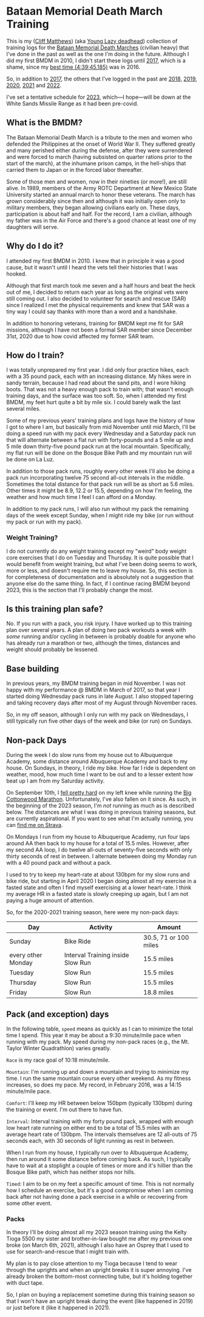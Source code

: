 # Bataan Memorial Death March Training

This is my ([Cliff
Matthews](https://www.strava.com/athletes/58696205)) (aka [Young Lazy
deadhead](https://ctm.github.io/docs/yld/welcome.html)) collection of
training logs for the [Bataan Memorial Death
Marches](http://bataanmarch.com) (civilian heavy) that I've done in the
past as well as the one I'm doing in the future.  Although I did my
first BMDM in 2010, I didn't start these logs until [2017](2017.md),
which is a shame, since my [best time
(4:39:45.185)](https://bataanmemorialdeathmarch.itsyourrace.com/Results/6574/2016/35464/1524)
was in 2016.

So, in addition to [2017](2017.md), the others that I've logged in the
past are [2018](2018.md), [2019](2019.md), [2020](2020.md),
[2021](2021.md) and [2022](2022.md).

I've set a tentative schedule for [2023](2023.md), which&mdash;I
hope&mdash;will be down at the White Sands Missile Range as it had
been pre-covid.

## What is the BMDM?

The Bataan Memorial Death March is a tribute to the men and women who
defended the Philippines at the onset of World War II.  They suffered
greatly and many perished either during the defense, after they were
surrendered and were forced to march (having subsisted on quarter
rations prior to the start of the march), at the inhumane prison
camps, in the hell-ships that carried them to Japan or in the forced
labor thereafter.

Some of those men and women, now in their nineties (or more!), are
still alive.  In 1989, members of the Army ROTC Department at New
Mexico State University started an annual march to honor these
veterans.  The march has grown considerably since then and although it
was initially open only to military members, they began allowing
civilians early on.  These days, participation is about half and half.
For the record, I am a civilian, although my father was in the Air
Force and there's a good chance at least one of my daughters will
serve.

## Why do I do it?

I attended my first BMDM in 2010.  I knew that in principle it was a
good cause, but it wasn't until I heard the vets tell their histories
that I was hooked.

Although that first march took me seven and a half hours and beat the
heck out of me, I decided to return each year as long as the original
vets were still coming out.  I also decided to volunteer for search
and rescue (SAR) since I realized I met the physical requirements and
knew that SAR was a tiny way I could say thanks with more than a word
and a handshake.

In addition to honoring veterans, training for BMDM kept me fit for
SAR missions, although I have not been a formal SAR member since
December 31st, 2020 due to how covid affected my former SAR team.

## How do I train?

I was totally unprepared my first year.  I did only four practice
hikes, each with a 35 pound pack, each with an increasing distance.
My hikes were in sandy terrain, because I had read about the sand
pits, and I wore hiking boots.  That was not a heavy enough pack to
train with; that wasn't enough training days, and the surface was too
soft.  So, when I attended my first BMDM, my feet hurt quite a bit by
mile six.  I could barely walk the last several miles.

Some of my previous years' training plans and logs have the history of
how I got to where I am, but basically from mid November until mid
March, I'll be doing a speed run with my pack every Wednesday and a
Saturday pack run that will alternate between a flat run with
forty-pounds and a 5 mile up and 5 mile down thirty-five pound pack
run at the local mountain. Specifically, my flat run will be done on
the Bosque Bike Path and my mountain run will be done on La Luz.

In addition to those pack runs, roughly every other week I'll also be
doing a pack run incorporating twelve 75 second all-out
intervals in the middle.  Sometimes the total distance for that pack
run will be as short as 5.6 miles. Other times it might be 8.9,
12.2 or 15.5, depending on how I'm feeling, the weather and how much
time I feel I can afford on a Monday.

In addition to my pack runs, I will also run without my pack the
remaining days of the week except Sunday, when I might ride my bike
(or run without my pack or run with my pack).

### Weight Training?

I do not currently do any weight training except my "weird" body
weight core exercises that I do on Tuesday and Thursday.  It is quite
possible that I would benefit from weight training, but what I've been
doing seems to work, more or less, and doesn't require me to leave my
house.  So, this section is for completeness of documentation and is
absolutely not a suggestion that anyone else do the same thing.  In
fact, if I continue racing BMDM beyond 2023, this is the section that
I'll probably change the most.


## Is this training plan safe?

No.  If you run with a pack, you risk injury.  I have worked up to
this training plan over several years.  A plan of doing _two_ pack
workouts a week with _some_ running and/or cycling in between is
probably doable for anyone who has already run a marathon or two,
although the times, distances and weight should probably be lessened.

## Base building

In previous years, my BMDM training began in mid November.  I was not
happy with my performance @ BMDM in March of 2017, so that year I
started doing Wednesday pack runs in late August.  I also stopped
tapering and taking recovery days after most of my August through
November races.

So, in my off season, although I only run with my pack on Wednesdays,
I still typically run five other days of the week and bike (or run) on
Sundays.

## Non-pack Days

During the week I do slow runs from my house out to Albuquerque
Academy, some distance around Albuquerque Academy and back to my
house.  On Sundays, in theory, I ride my bike.  How far I ride is
dependent on weather, mood, how much time I want to be out and to a
lesser extent how beat up I am from my Saturday activity.

On September 10th, I [fell pretty
hard](https://ctm.github.io/docs/yld/running/past/big_cottonwood_marathon_2022.html#bam)
on my left knee while running the [Big Cottonwood
Marathon](https://www.runrevel.com/bcm/video/view/16381).
Unfortunately, I've also fallen on it since.  As such, in the
beginning of the 2023 season, I'm _not_ running as much as is
described below.  The distances are what I was doing in previous
training seasons, but are currently aspirational.  If you want to see
what I'm actually running, you can [find me on
Strava](https://www.strava.com/athletes/58696205).

On Mondays I run from my house to Albuquerque Academy, run four laps
around AA then back to my house for a total of 15.5 miles. However,
after my second AA loop, I do twelve all-outs of seventy-five seconds
with only thirty seconds of rest in between.  I alternate between
doing my Monday run with a 40 pound pack and without a pack.

I used to try to keep my heart-rate at about 130bpm for my slow runs
and bike ride, but starting in April 2020 I began doing almost all my
exercise in a fasted state and often I find myself exercising at a
lower heart-rate.  I think my average HR in a fasted state is slowly
creeping up again, but I am not paying a huge amount of attention.

So, for the 2020-2021 training season, here were my non-pack days:

|Day|Activity|Amount|
|---|--------|------|
|Sunday|Bike Ride|30.5, 71 or 100 miles|
|every other Monday|Interval Training inside Slow Run|15.5 miles|
|Tuesday|Slow Run|15.5 miles|
|Thursday|Slow Run|15.5 miles|
|Friday|Slow Run|18.8 miles|

## Pack (and exception) days

In the following table, `speed` means as quickly as I can to minimize
the total time I spend. This year it may be about a 9:30 minute/mile
pace when running with my pack.  My speed during my non-pack races
(e.g., the Mt. Taylor Winter Quadrathlon) varies greatly.

`Race` is my race goal of 10:18 minute/mile.

`Mountain`: I'm running up and down a mountain and trying to minimize
my time.  I run the same mountain course every other weekend.  As my
fitness increases, so does my pace.  My record, in February 2016, was
a 14:15 minute/mile pace.

`Comfort`: I'll keep my HR between below 150bpm (typically 130bpm)
during the training or event.  I'm out there to have fun.

`Interval`: Interval training with my forty pound pack, wrapped with
enough low heart rate running on either end to be a total of 15.5
miles with an average heart rate of 130bpm.  The intervals themselves
are 12 all-outs of 75 seconds each, with 30 seconds of light running
as rest in between.

When I run from my house, I typically run over to Albuquerque Academy,
then run around it some distance before coming back.  As such, I
typically have to wait at a stoplight a couple of times or more and
it's hillier than the Bosque Bike path, which has neither stops nor
hills.

`Timed`: I aim to be on my feet a specific amount of time.  This is
not normally how I schedule an exercise, but it's a good compromise
when I am coming back after not having done a pack exercise in a while
or recovering from some other event.

### Packs

In theory I'll be doing almost all my 2023 season training using the
Kelty Tioga 5500 my sister and brother-in-law bought me after my
previous one broke (on March 6th, 2021), although I also have an
Osprey that I used to use for search-and-rescue that I might train
with.

My plan is to pay close attention to my Tioga because I tend to wear
through the uprights and when an upright breaks it is super annoying.
I've already broken the bottom-most connecting tube, but it's holding
together with duct tape.

So, I plan on buying a replacement sometime during this training
season so that I won't have an upright break during the event (like
happened in 2019) or just before it (like it happened in 2021).
